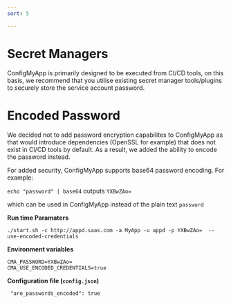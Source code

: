 ```yaml
---
sort: 5

---
```


# Secret Managers 

ConfigMyApp is primarily designed to be executed from CI/CD tools, on this basis, we recommend that you utilise existing secret manager tools/plugins to securely store the service account password. 

# Encoded Password  

We decided not to add password encryption capabilites to ConfigMyApp as that would introduce dependencies (OpenSSL for example) that does not exist in CI/CD tools by default. As a result, we added the ability to encode the password instead. 

For added security, ConfigMyApp supports base64 password encoding. For example: 

`echo "password" | base64` outputs  `YXBwZAo=` 

which can be used in ConfigMyApp instead of the plain text `password`

<b> Run time Paramaters</b>

`./start.sh -c http://appd.saas.com -a MyApp -u appd -p YXBwZAo=  --use-encoded-credentials`

<b>Environment variables</b>

```
CMA_PASSWORD=YXBwZAo=
CMA_USE_ENCODED_CREDENTIALS=true
```
<b>Configuration file (`config.json`)</b>

` "are_passwords_encoded": true`
